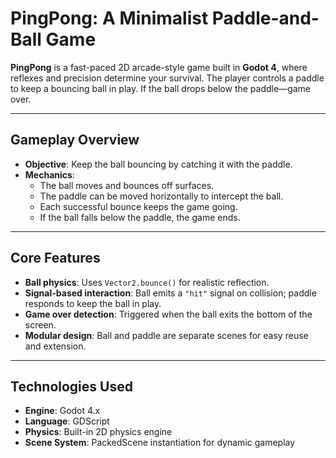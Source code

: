 # PingPong: A Minimalist Paddle-and-Ball Game

**PingPong** is a fast-paced 2D arcade-style game built in **Godot 4**, where reflexes and precision determine your survival. The player controls a paddle to keep a bouncing ball in play. If the ball drops below the paddle—game over.

---

## Gameplay Overview

- **Objective**: Keep the ball bouncing by catching it with the paddle.
- **Mechanics**:
  - The ball moves and bounces off surfaces.
  - The paddle can be moved horizontally to intercept the ball.
  - Each successful bounce keeps the game going.
  - If the ball falls below the paddle, the game ends.

---

## Core Features

- **Ball physics**: Uses `Vector2.bounce()` for realistic reflection.
- **Signal-based interaction**: Ball emits a `"hit"` signal on collision; paddle responds to keep the ball in play.
- **Game over detection**: Triggered when the ball exits the bottom of the screen.
- **Modular design**: Ball and paddle are separate scenes for easy reuse and extension.

---

## Technologies Used

- **Engine**: Godot 4.x
- **Language**: GDScript
- **Physics**: Built-in 2D physics engine
- **Scene System**: PackedScene instantiation for dynamic gameplay

